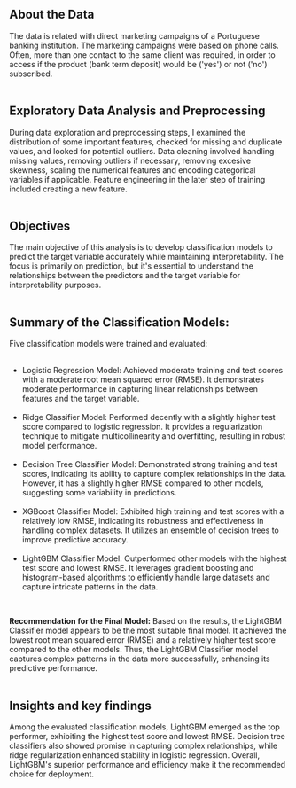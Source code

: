 <h2>About the Data</h2>
The data is related with direct marketing campaigns of a Portuguese banking institution. The marketing campaigns were based on phone calls. Often, more than one contact to the same client was required, in order to access if the product (bank term deposit) would be ('yes') or not ('no') subscribed.
<br>
<br>
<h2>Exploratory Data Analysis and Preprocessing</h2>
During data exploration and preprocessing steps, I examined the distribution of some important features, checked for missing and duplicate values, and looked for potential outliers. Data cleaning involved handling missing values, removing outliers if necessary, removing excesive skewness, scaling the numerical features and encoding categorical variables if applicable. Feature engineering in the later step of training included creating a new feature.
<br>
<br>
<h2>Objectives</h2>
The main objective of this analysis is to develop classification models to predict the target variable accurately while maintaining interpretability. The focus is primarily on prediction, but it's essential to understand the relationships between the predictors and the target variable for interpretability purposes.
<br>
<br>
<h2>Summary of the Classification Models:</h2>

Five classification models were trained and evaluated:
<br>
<br>
<ul>
  <li>Logistic Regression Model: Achieved moderate training and test scores with a moderate root mean squared error (RMSE). It demonstrates moderate performance in capturing linear relationships between features and the target variable.</li>
  <br>
  <li>Ridge Classifier Model: Performed decently with a slightly higher test score compared to logistic regression. It provides a regularization technique to mitigate multicollinearity and overfitting, resulting in robust model performance.</li>
<br>
  <li>Decision Tree Classifier Model: Demonstrated strong training and test scores, indicating its ability to capture complex relationships in the data. However, it has a slightly higher RMSE compared to other models, suggesting some variability in predictions.</li>
<br>
  <li>XGBoost Classifier Model: Exhibited high training and test scores with a relatively low RMSE, indicating its robustness and effectiveness in handling complex datasets. It utilizes an ensemble of decision trees to improve predictive accuracy.</li>
<br>
  <li>LightGBM Classifier Model: Outperformed other models with the highest test score and lowest RMSE. It leverages gradient boosting and histogram-based algorithms to efficiently handle large datasets and capture intricate patterns in the data.</li>
</ul>

<br>

<b>Recommendation for the Final Model:</b>
Based on the results, the LightGBM Classifier model appears to be the most suitable final model. It achieved the lowest root mean squared error (RMSE) and a relatively higher test score compared to the other models. Thus, the LightGBM Classifier model captures complex patterns in the data more successfully, enhancing its predictive performance.
<br>
<br>
<h2>Insights and key findings</h2>
Among the evaluated classification models, LightGBM emerged as the top performer, exhibiting the highest test score and lowest RMSE. Decision tree classifiers also showed promise in capturing complex relationships, while ridge regularization enhanced stability in logistic regression. Overall, LightGBM's superior performance and efficiency make it the recommended choice for deployment.
